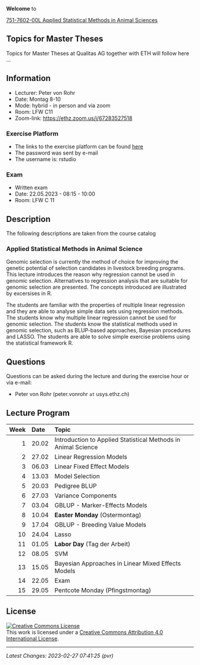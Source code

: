 
<!-- README.md is generated from README.Rmd. Please edit that file -->

**Welcome** to

[751-7602-00L Applied Statistical Methods in Animal
Sciences](https://www.vvz.ethz.ch/Vorlesungsverzeichnis/lerneinheit.view?semkez=2023S&ansicht=ALLE&lerneinheitId=168899&lang=en)

## Topics for Master Theses

Topics for Master Theses at Qualitas AG together with ETH will follow
here …

## Information

- Lecturer: Peter von Rohr
- Date: Montag 8-10
- Mode: hybrid - in person and via zoom
- Room: LFW C11
- Zoom-link: <https://ethz.zoom.us/j/67283527518>

### Exercise Platform

- The links to the exercise platform can be found
  [here](https://charlotte-ngs.github.io/asmss2023/misc/20230227_rexpf_student_links.html)
- The password was sent by e-mail
- The username is: rstudio

### Exam

- Written exam
- Date: 22.05.2023 - 08:15 - 10:00
- Room: LFW C 11

## Description

The following descriptions are taken from the course catalog

### Applied Statistical Methods in Animal Science

Genomic selection is currently the method of choice for improving the
genetic potential of selection candidates in livestock breeding
programs. This lecture introduces the reason why regression cannot be
used in genomic selection. Alternatives to regression analysis that are
suitable for genomic selection are presented. The concepts introduced
are illustrated by excersises in R.

The students are familiar with the properties of multiple linear
regression and they are able to analyse simple data sets using
regression methods. The students know why multiple linear regression
cannot be used for genomic selection. The students know the statistical
methods used in genomic selection, such as BLUP-based approaches,
Bayesian procedures and LASSO. The students are able to solve simple
exercise problems using the statistical framework R.

## Questions

Questions can be asked during the lecture and during the exercise hour
or via e-mail:

- Peter von Rohr (peter.vonrohr `at` usys.ethz.ch)

## Lecture Program

| Week | Date  | Topic                                                         |
|-----:|:------|:--------------------------------------------------------------|
|    1 | 20.02 | Introduction to Applied Statistical Methods in Animal Science |
|    2 | 27.02 | Linear Regression Models                                      |
|    3 | 06.03 | Linear Fixed Effect Models                                    |
|    4 | 13.03 | Model Selection                                               |
|    5 | 20.03 | Pedigree BLUP                                                 |
|    6 | 27.03 | Variance Components                                           |
|    7 | 03.04 | GBLUP - Marker-Effects Models                                 |
|    8 | 10.04 | **Easter Monday** (Ostermontag)                               |
|    9 | 17.04 | GBLUP - Breeding Value Models                                 |
|   10 | 24.04 | Lasso                                                         |
|   11 | 01.05 | **Labor Day** (Tag der Arbeit)                                |
|   12 | 08.05 | SVM                                                           |
|   13 | 15.05 | Bayesian Approaches in Linear Mixed Effects Models            |
|   14 | 22.05 | Exam                                                          |
|   15 | 29.05 | Pentcote Monday (Pfingstmontag)                               |

## License

<a rel="license" href="http://creativecommons.org/licenses/by/4.0/"><img alt="Creative Commons License" style="border-width:0" src="https://i.creativecommons.org/l/by/4.0/88x31.png" /></a><br />This
work is licensed under a
<a rel="license" href="http://creativecommons.org/licenses/by/4.0/">Creative
Commons Attribution 4.0 International License</a>.

------------------------------------------------------------------------

*Latest Changes: 2023-02-27 07:41:25 (pvr)*
